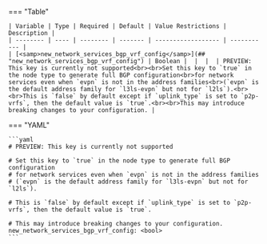 <!--
  ~ Copyright (c) 2023-2024 Arista Networks, Inc.
  ~ Use of this source code is governed by the Apache License 2.0
  ~ that can be found in the LICENSE file.
  -->
=== "Table"

    | Variable | Type | Required | Default | Value Restrictions | Description |
    | -------- | ---- | -------- | ------- | ------------------ | ----------- |
    | [<samp>new_network_services_bgp_vrf_config</samp>](## "new_network_services_bgp_vrf_config") | Boolean |  |  |  | PREVIEW: This key is currently not supported<br><br>Set this key to `true` in the node type to generate full BGP configuration<br>for network services even when `evpn` is not in the address families<br>(`evpn` is the default address family for `l3ls-evpn` but not for `l2ls`).<br><br>This is `false` by default except if `uplink_type` is set to `p2p-vrfs`, then the default value is `true`.<br><br>This may introduce breaking changes to your configuration. |

=== "YAML"

    ```yaml
    # PREVIEW: This key is currently not supported

    # Set this key to `true` in the node type to generate full BGP configuration
    # for network services even when `evpn` is not in the address families
    # (`evpn` is the default address family for `l3ls-evpn` but not for `l2ls`).

    # This is `false` by default except if `uplink_type` is set to `p2p-vrfs`, then the default value is `true`.

    # This may introduce breaking changes to your configuration.
    new_network_services_bgp_vrf_config: <bool>
    ```

